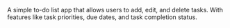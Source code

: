 A simple to-do list app that allows users to add, edit, and delete tasks.
With features like task priorities, due dates, and task completion status.
